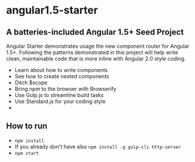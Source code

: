 # angular1.5-starter
## A batteries-included Angular 1.5+ Seed Project

Angular Starter demonstrates usage the new component router for Angular 1.5+. Following the patterns demonstrated in this project will help write clean, maintainable code that is more inline with Angular 2.0 style coding.

- Learn about how to write components
- See how to create nested components 
- Ditch $scope
- Bring npm to the browser with Browserify
- Use Gulp.js to streamline build tasks
- Use Standard.js for your coding style
- 
## How to run

- `npm install`
- If you already don't have also `npm install -g gulp-cli http-server`
- `npm start`
